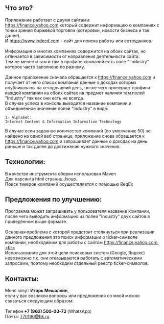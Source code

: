 Что это?
--------
Приложение работает с двумя сайтами: <br>
https://finance.yahoo.com  который содержит информацию о компаниях с точки зрения биржевой торговли (котировки, новости бизнеса и так далее). <br>
И https://www.indeed.com - сайт для поиска работы или сотрудников. <br><br>
Информация о многих компаниях содержится на обоих сайтах, но отличается в зависимости от направления деятельности сайта. <br>
Тем не менее и там и там в профиле компаний есть поле " Industry" которое часто заполнено по разному. <br><br>
Данное приложение сначала обращается к https://finance.yahoo.com и получает от него список компаний данные о доходах которых опубликованы на сегодняшний день, после чего проверяет профили каждой компании на обоих сайтах на предмет наличия там полей "Industry" так как они есть не всегда.<br> В случае успеха в консоль выводится название компании и объединённое значение полей "Industry" в виде:
    
    1- Alphabet:
    Internet Content & Information Information Technology 

В случае если заданное количество компаний (по умолчанию 50) не найдено на одной веб странице, приложение снова обращается к https://finance.yahoo.com и запрашивает данные о доходах на день раньше и так далее до достижения нужного значения.

Технологии:
----------
В качестве инструмента сборки использован Maven<br>
Для парсинга html страниц Jsoup.<br>
Поиск тикеров компаний осуществляется с помощью ReqEx

Предложения по улучшению:
-------------------------
 Программа может запрашивать у пользователя название компании, после чего выводить информацию из полей "Industry" двух сайтов в приведённом выше формате. <br><br>
Основная проблема с которой предстоит столкнуться при реализации данного предложения это поиск информации о ticker-символе компании, необходимом для работы с сайтом https://finance.yahoo.com.<br><br>
Использование для этой цели поисковых систем (Google, Яндекс) невозможно т.к. они отказываются работать с автоматическими запросами, поэтому необходим отдельный реестр ticker-символов. 

Контакты:
--------
Меня зовут **Игорь Мешалкин**,<br> если у вас возникли вопросы или предложения со мной можно связаться следующим образом:<br><br>
Телефон **+7 (962) 500-03-73** (WhatsApp)<br>
Почта: 770190@bk.ru
